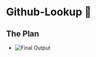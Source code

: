 # Github-Lookup 🔎


## The Plan
- ![Final Output](https://github.com/NirmithVictor/Github-Lookup/blob/main/plan.png)
